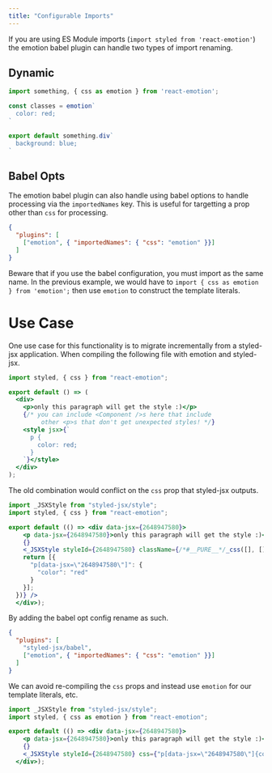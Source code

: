 ```yaml
---
title: "Configurable Imports"
---
```


If you are using ES Module imports (`import styled from
'react-emotion'`) the emotion babel plugin can handle two types of
import renaming.

## Dynamic

```jsx
import something, { css as emotion } from 'react-emotion';

const classes = emotion`
  color: red;
`

export default something.div`
  background: blue;
`
```

## Babel Opts

The emotion babel plugin can also handle using babel options to handle
processing via the `importedNames` key. This is useful for targetting
a prop other than `css` for processing.

```json
{
  "plugins": [
    ["emotion", { "importedNames": { "css": "emotion" }}]
  ]
}
```

Beware that if you use the babel configuration, you must import as the
same name. In the previous example, we would have to `import { css as
emotion } from 'emotion';` then use `emotion` to construct the template
literals. 

# Use Case

One use case for this functionality is to migrate incrementally from a
styled-jsx application. When compiling the following file with emotion
and styled-jsx.

```jsx
import styled, { css } from "react-emotion";

export default () => (
  <div>
    <p>only this paragraph will get the style :)</p>
    {/* you can include <Component />s here that include
         other <p>s that don't get unexpected styles! */}
    <style jsx>{`
      p {
        color: red;
      }
    `}</style>
  </div>
);
```

The old combination would conflict on the `css` prop that styled-jsx
outputs.

```jsx
import _JSXStyle from "styled-jsx/style";
import styled, { css } from "react-emotion";

export default (() => <div data-jsx={2648947580}>
    <p data-jsx={2648947580}>only this paragraph will get the style :)</p>
    {}
    <_JSXStyle styleId={2648947580} className={/*#__PURE__*/_css([], [], function createEmotionStyledRules() {
    return [{
      "p[data-jsx=\"2648947580\"]": {
        "color": "red"
      }
    }];
  })} />
  </div>);
```

By adding the babel opt config rename as such.

```json
{
  "plugins": [
    "styled-jsx/babel",
    ["emotion", { "importedNames": { "css": "emotion" }}]
  ]
}
```

We can avoid re-compiling the `css` props and instead use `emotion` for
our template literals, etc.

```jsx
import _JSXStyle from "styled-jsx/style";
import styled, { css as emotion } from "react-emotion";

export default (() => <div data-jsx={2648947580}>
    <p data-jsx={2648947580}>only this paragraph will get the style :)</p>
    {}
    <_JSXStyle styleId={2648947580} css={"p[data-jsx=\"2648947580\"]{color:red}"} />
  </div>);
```

